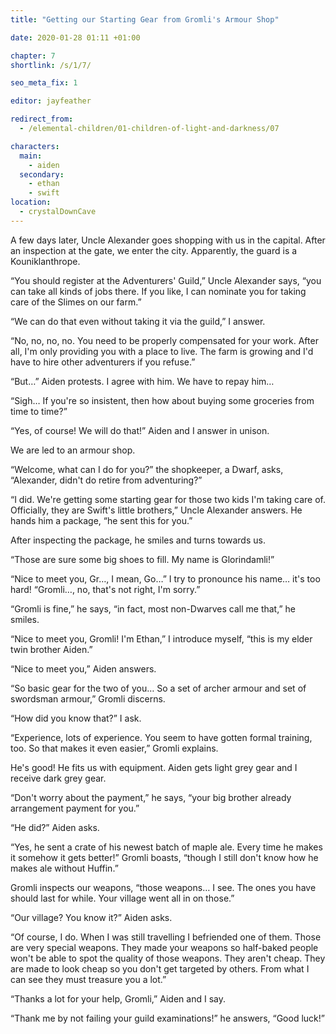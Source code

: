 ```yaml
---
title: "Getting our Starting Gear from Gromli's Armour Shop"

date: 2020-01-28 01:11 +01:00

chapter: 7
shortlink: /s/1/7/

seo_meta_fix: 1

editor: jayfeather

redirect_from:
  - /elemental-children/01-children-of-light-and-darkness/07

characters:
  main:
    - aiden
  secondary:
    - ethan
    - swift
location:
  - crystalDownCave
---
```

A few days later, Uncle Alexander goes shopping with us in the capital.
After an inspection at the gate, we enter the city.
Apparently, the guard is a Kouniklanthrope.

“You should register at the Adventurers' Guild,” Uncle Alexander says, “you can take all kinds of jobs there.
If you like, I can nominate you for taking care of the Slimes on our farm.”

“We can do that even without taking it via the guild,” I answer.

“No, no, no, no.
You need to be properly compensated for your work.
After all, I'm only providing you with a place to live.
The farm is growing and I'd have to hire other adventurers if you refuse.”

“But…” Aiden protests. I agree with him. We have to repay him…

“Sigh… If you're so insistent, then how about buying some groceries from time to time?”

“Yes, of course! We will do that!” Aiden and I answer in unison.

We are led to an armour shop.

“Welcome, what can I do for you?” the shopkeeper, a Dwarf, asks, “Alexander, didn't do retire from adventuring?”

“I did.
We're getting some starting gear for those two kids I'm taking care of.
Officially, they are Swift's little brothers,” Uncle Alexander answers. He hands him a package, “he sent this for you.”

After inspecting the package, he smiles and turns towards us.

“Those are sure some big shoes to fill.
My name is Glorindamli!”

“Nice to meet you, Gr…, I mean, Go…” I try to pronounce his name… it's too hard! “Gromli…, no, that's not right, I'm sorry.”

“Gromli is fine,” he says, “in fact, most non-Dwarves call me that,” he smiles.

“Nice to meet you, Gromli! I'm Ethan,” I introduce myself, “this is my elder twin brother Aiden.”

“Nice to meet you,” Aiden answers.

“So basic gear for the two of you… So a set of archer armour and set of swordsman armour,” Gromli discerns.

“How did you know that?” I ask.

“Experience, lots of experience.
You seem to have gotten formal training, too.
So that makes it even easier,” Gromli explains.

He's good! He fits us with equipment.
Aiden gets light grey gear and I receive dark grey gear.

“Don't worry about the payment,” he says, “your big brother already arrangement payment for you.”

“He did?” Aiden asks.

“Yes, he sent a crate of his newest batch of maple ale.
Every time he makes it somehow it gets better!” Gromli boasts, “though I still don't know how he makes ale without Huffin.”

Gromli inspects our weapons, “those weapons… I see.
The ones you have should last for while.
Your village went all in on those.”

“Our village? You know it?” Aiden asks.

“Of course, I do.
When I was still travelling I befriended one of them.
Those are very special weapons.
They made your weapons so half-baked people won't be able to spot the quality of those weapons.
They aren't cheap. They are made to look cheap so you don't get targeted by others.
From what I can see they must treasure you a lot.”

“Thanks a lot for your help, Gromli,” Aiden and I say.

“Thank me by not failing your guild examinations!” he answers, “Good luck!”
